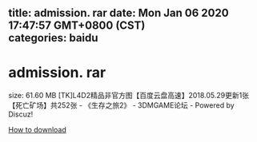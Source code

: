 
title: admission. rar
date: Mon Jan 06 2020 17:47:57 GMT+0800 (CST)    
categories: baidu
---

# admission. rar
size: 61.60 MB
 [TK]L4D2精品非官方图【百度云盘高速】2018.05.29更新1张【死亡矿场】共252张 - 《生存之旅2》 - 3DMGAME论坛 - Powered by Discuz!
 

[How to download](https://bpcam.bemobtrk.com/go/2ceec3aa-1ca2-46d6-b9ff-aaa5c184517c?jno=4803)
